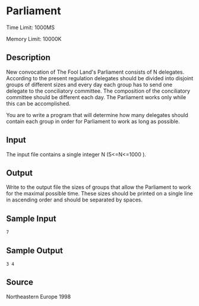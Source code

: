 # Parliament

Time Limit: 1000MS

Memory Limit: 10000K


## Description

New convocation of The Fool Land's Parliament consists of N delegates. According to the present regulation delegates should be divided into disjoint groups of different sizes and every day each group has to send one delegate to the conciliatory committee. The composition of the conciliatory committee should be different each day. The Parliament works only while this can be accomplished.

You are to write a program that will determine how many delegates should contain each group in order for Parliament to work as long as possible.


## Input

The input file contains a single integer N (5<=N<=1000 ).


## Output

Write to the output file the sizes of groups that allow the Parliament to work for the maximal possible time. These sizes should be printed on a single line in ascending order and should be separated by spaces.


## Sample Input

```
7
```


## Sample Output

```
3 4
```


## Source

Northeastern Europe 1998
